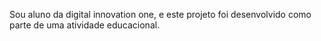 Sou aluno da digital innovation one, e este projeto foi desenvolvido como parte de uma atividade educacional.